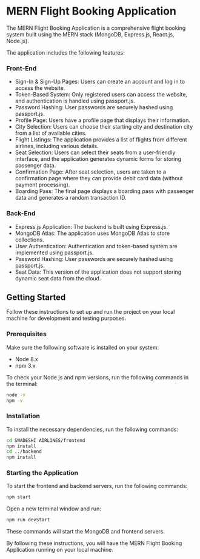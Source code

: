 # MERN Flight Booking Application

The MERN Flight Booking Application is a comprehensive flight booking system built using the MERN stack (MongoDB, Express.js, React.js, Node.js).

The application includes the following features:

### Front-End

- Sign-In & Sign-Up Pages: Users can create an account and log in to access the website.
- Token-Based System: Only registered users can access the website, and authentication is handled using passport.js.
- Password Hashing: User passwords are securely hashed using passport.js.
- Profile Page: Users have a profile page that displays their information.
- City Selection: Users can choose their starting city and destination city from a list of available cities.
- Flight Listings: The application provides a list of flights from different airlines, including various details.
- Seat Selection: Users can select their seats from a user-friendly interface, and the application generates dynamic forms for storing passenger data.
- Confirmation Page: After seat selection, users are taken to a confirmation page where they can provide debit card data (without payment processing).
- Boarding Pass: The final page displays a boarding pass with passenger data and generates a random transaction ID.

### Back-End

- Express.js Application: The backend is built using Express.js.
- MongoDB Atlas: The application uses MongoDB Atlas to store collections.
- User Authentication: Authentication and token-based system are implemented using passport.js.
- Password Hashing: User passwords are securely hashed using passport.js.
- Seat Data: This version of the application does not support storing dynamic seat data from the cloud.

## Getting Started

Follow these instructions to set up and run the project on your local machine for development and testing purposes.

### Prerequisites

Make sure the following software is installed on your system:

- Node 8.x
- npm 3.x

To check your Node.js and npm versions, run the following commands in the terminal:

```bash
node -v
npm -v
```

### Installation

To install the necessary dependencies, run the following commands:

```bash
cd SWADESHI AIRLINES/frontend
npm install
cd ../backend
npm install
```

### Starting the Application

To start the frontend and backend servers, run the following commands:

```bash
npm start
```

Open a new terminal window and run:


```bash
npm run devStart
```

These commands will start the MongoDB and frontend servers.

By following these instructions, you will have the MERN Flight Booking Application running on your local machine.
